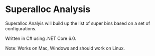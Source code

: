 # Superalloc Analysis

Superalloc Analyis will build up the list of super bins based on a set of configurations.

Written in C# using .NET Core 6.0.

Note: Works on Mac, Windows and should work on Linux.